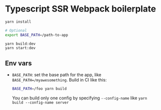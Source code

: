 # Typescript SSR Webpack boilerplate

```bash
yarn install

# Optional
export BASE_PATH=/path-to-app

yarn build:dev
yarn start:dev
```

## Env vars

* `BASE_PATH`: set the base path for the app, like `BASE_PATH=/myawesomething`. Build in CI like this:

  ```bash
  BASE_PATH=/foo yarn build
  ```

  You can build only one config by specifying `--config-name` like `yarn build --config-name server`

